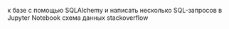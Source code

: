 к базе с помощью SQLAlchemy и написать несколько SQL-запросов в Jupyter Notebook
схема данных stackoverflow

